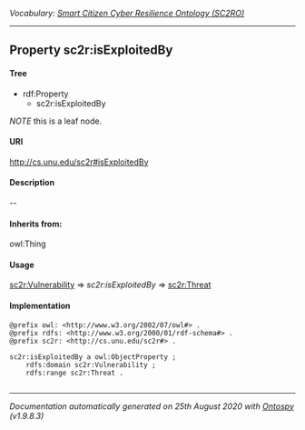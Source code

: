 _Vocabulary: [Smart Citizen Cyber Resilience Ontology (SC2RO)](index.md)_

---








## Property sc2r:isExploitedBy


#### Tree

* rdf:Property
    * sc2r:isExploitedBy





*NOTE* this is a leaf node.


#### URI
http://cs.unu.edu/sc2r#isExploitedBy

#### Description
--


#### Inherits from:
owl:Thing



#### Usage


[sc2r:Vulnerability](class-sc2rvulnerability.md)
=&gt;&nbsp;_sc2r:isExploitedBy_&nbsp;=&gt;&nbsp;[sc2r:Threat](class-sc2rthreat.md)

#### Implementation
```
@prefix owl: <http://www.w3.org/2002/07/owl#> .
@prefix rdfs: <http://www.w3.org/2000/01/rdf-schema#> .
@prefix sc2r: <http://cs.unu.edu/sc2r#> .

sc2r:isExploitedBy a owl:ObjectProperty ;
    rdfs:domain sc2r:Vulnerability ;
    rdfs:range sc2r:Threat .


```










---

_Documentation automatically generated on 25th August 2020 with [Ontospy](http://lambdamusic.github.io/Ontospy/ "Open") (v1.9.8.3)_
